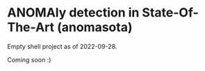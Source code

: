 # ANOMAly detection in State-Of-The-Art (anomasota)

Empty shell project as of 2022-09-28. 

Coming soon :)
